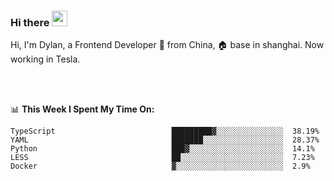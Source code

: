 ### Hi there <img src="https://media.giphy.com/media/hvRJCLFzcasrR4ia7z/giphy.gif" width="25px">

<!-- ![visitors](https://visitor-badge.glitch.me/badge?page_id=dislfyer.dislfyer) -->

Hi, I'm Dylan, a Frontend Developer 🚀 from China, 🏠 base in shanghai. Now working in Tesla.

<br/>
<br/>

📊 **This Week I Spent My Time On:**


<!--START_SECTION:waka-->

```text
TypeScript                          █████████▓░░░░░░░░░░░░░░░  38.19%
YAML                                ███████░░░░░░░░░░░░░░░░░░  28.37%
Python                              ███▓░░░░░░░░░░░░░░░░░░░░░  14.1%
LESS                                ██░░░░░░░░░░░░░░░░░░░░░░░  7.23%
Docker                              ▓░░░░░░░░░░░░░░░░░░░░░░░░  2.9%
```

<!--END_SECTION:waka-->

<!--
**About Me:**
 -->
